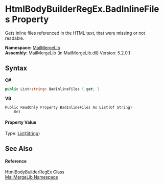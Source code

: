 # HtmlBodyBuilderRegEx.BadInlineFiles Property 
 

Gets inline files referenced in the HTML text, that were missing or not readable.

**Namespace:**&nbsp;<a href="31c6ebbe-d683-7561-7308-5a5ee1f76bf5">MailMergeLib</a><br />**Assembly:**&nbsp;MailMergeLib (in MailMergeLib.dll) Version: 5.2.0.1

## Syntax

**C#**<br />
``` C#
public List<string> BadInlineFiles { get; }
```

**VB**<br />
``` VB
Public ReadOnly Property BadInlineFiles As List(Of String)
	Get
```


#### Property Value
Type: <a href="http://msdn2.microsoft.com/en-us/library/6sh2ey19" target="_blank">List</a>(<a href="http://msdn2.microsoft.com/en-us/library/s1wwdcbf" target="_blank">String</a>)

## See Also


#### Reference
<a href="f31ff461-e0a2-c8b2-5980-da96b3775527">HtmlBodyBuilderRegEx Class</a><br /><a href="31c6ebbe-d683-7561-7308-5a5ee1f76bf5">MailMergeLib Namespace</a><br />